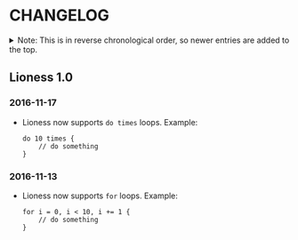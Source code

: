 CHANGELOG
=========

<details>
<summary>Note: This is in reverse chronological order, so newer entries are added to the top.</summary>

| Contents                   |
| :------------------------- |
| [Lioness 1.0](#lioness-10) |

</details>


Lioness 1.0
-----------

### 2016-11-17

* Lioness now supports ```do times``` loops. Example:

	```lioness
	do 10 times {
		// do something
	}
	```
    
### 2016-11-13

* Lioness now supports ```for``` loops. Example:

	```lioness
	for i = 0, i < 10, i += 1 {
		// do something
	}
	```




